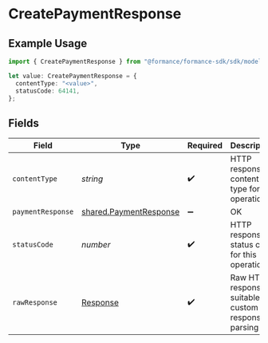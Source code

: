 # CreatePaymentResponse

## Example Usage

```typescript
import { CreatePaymentResponse } from "@formance/formance-sdk/sdk/models/operations";

let value: CreatePaymentResponse = {
  contentType: "<value>",
  statusCode: 64141,
};
```

## Fields

| Field                                                                   | Type                                                                    | Required                                                                | Description                                                             |
| ----------------------------------------------------------------------- | ----------------------------------------------------------------------- | ----------------------------------------------------------------------- | ----------------------------------------------------------------------- |
| `contentType`                                                           | *string*                                                                | :heavy_check_mark:                                                      | HTTP response content type for this operation                           |
| `paymentResponse`                                                       | [shared.PaymentResponse](../../../sdk/models/shared/paymentresponse.md) | :heavy_minus_sign:                                                      | OK                                                                      |
| `statusCode`                                                            | *number*                                                                | :heavy_check_mark:                                                      | HTTP response status code for this operation                            |
| `rawResponse`                                                           | [Response](https://developer.mozilla.org/en-US/docs/Web/API/Response)   | :heavy_check_mark:                                                      | Raw HTTP response; suitable for custom response parsing                 |